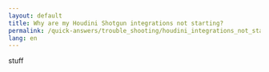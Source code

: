 ```yaml
---
layout: default
title: Why are my Houdini Shotgun integrations not starting?
permalink: /quick-answers/trouble_shooting/houdini_integrations_not_starting/
lang: en
---
```


stuff